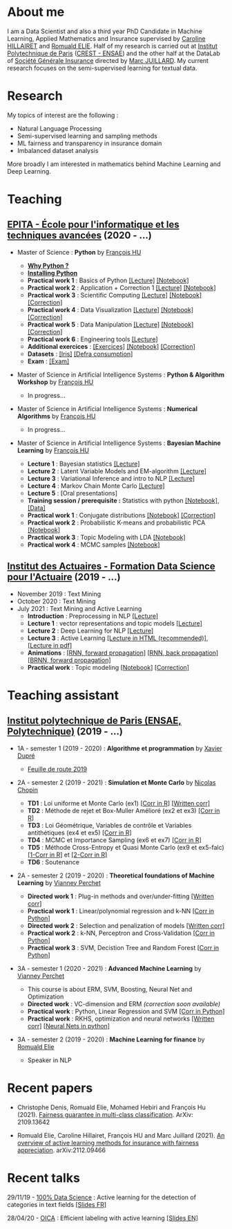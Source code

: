 # About me

I am a Data Scientist and also a third year PhD Candidate in Machine Learning, Applied Mathematics and Insurance supervised by [Caroline HILLAIRET](https://sites.google.com/site/carolinehillairet/home) and [Romuald ELIE](https://perso.math.u-pem.fr/elie.romuald/elie.html). Half of my research is carried out at [Institut Polytechnique de Paris](https://www.ip-paris.fr/) ([CREST - ENSAE](http://crest.science/)) and the other half at the DataLab of [Société Générale Insurance](https://www.assurances.societegenerale.com/fr/) directed by [Marc JUILLARD](https://www.researchgate.net/profile/Marc_Juillard). My current research focuses on the semi-supervised learning for textual data.

# Research

My topics of interest are the following :
- Natural Language Processing
- Semi-supervised learning and sampling methods
- ML fairness and transparency in insurance domain
- Imbalanced dataset analysis

More broadly I am interested in mathematics behind Machine Learning and Deep Learning.

# Teaching

## [EPITA - École pour l'informatique et les techniques avancées](https://www.epita.fr/) (2020 - ...)

- Master of Science : **Python** by [François HU](https://curiousml.github.io/)
  - **[Why Python ?](./pages/why_python.html)**
  - **[Installing Python](./pages/install_python.html)**
  - **Practical work 1** : Basics of Python 
    [[Lecture]](./teaching/epita-python/1_introduction_python.html) [[Notebook]](./teaching/epita-python/1_introduction_python.ipynb)
  - **Practical work 2** : Application + Correction 1 
    [[Lecture]](./teaching/epita-python/2_application_slides.html) [[Notebook]](./teaching/epita-python/2_application.ipynb)
  - **Practical work 3** : Scientific Computing 
    [[Lecture]](./teaching/epita-python/3_scientific_computing.html) [[Notebook]](./teaching/epita-python/3_scientific_computing.ipynb) [[Correction]](./teaching/epita-python/3_scientific_computing_corr.html) 
  - **Practical work 4** : Data Visualization 
    [[Lecture]](./teaching/epita-python/4_dataviz.html) [[Notebook]](./teaching/epita-python/4_dataviz.ipynb) [[Correction]](./teaching/epita-python/4_dataviz_corr.html) 
  - **Practical work 5** : Data Manipulation 
    [[Lecture]](./teaching/epita-python/5_dataframe.html) [[Notebook]](./teaching/epita-python/5_dataframe.ipynb) [[Correction]](./teaching/epita-python/5_dataframe_corr.html)
  - **Practical work 6** : Engineering tools 
    [[Lecture]](./teaching/epita-python/6_intro_engineering_slides.html)
  - **Additional exercices** : [[Exercices]](./teaching/epita-python/6_additional_exercices.html) [[Notebook]](teaching/epita-python/6_additional_exercices.ipynb) [[Correction]](./teaching/epita-python/6_additional_exercices_corr.html)
  - **Datasets** : 
    [[Iris]](./teaching/epita-python/Iris.csv) [[Defra consumption]](./teaching/epita-BML/defra_consumption.csv)
  - **Exam** : [[Exam]](teaching/epita-python/exam.ipynb)

- Master of Science in Artificial Intelligence Systems : **Python & Algorithm Workshop** by [François HU](https://curiousml.github.io/)
  - In progress...

- Master of Science in Artificial Intelligence Systems : **Numerical Algorithms** by [François HU](https://curiousml.github.io/)
  - In progress...

- Master of Science in Artificial Intelligence Systems : **Bayesian Machine Learning** by [François HU](https://curiousml.github.io/)
  - **Lecture 1** : Bayesian statistics [[Lecture]](./teaching/epita-BML/bayes_1_intro.pdf) 
  - **Lecture 2** : Latent Variable Models and EM-algorithm [[Lecture]](./teaching/epita-BML/bayes_2_LVM.pdf) 
  - **Lecture 3** : Variational Inference and intro to NLP [[Lecture]](./teaching/epita-BML/bayes_3_VI.pdf) 
  - **Lecture 4** : Markov Chain Monte Carlo [[Lecture]](./teaching/epita-BML/bayes_4_MCMC.pdf) 
  - **Lecture 5** : [Oral presentations]
  - **Training session / prerequisite :** Statistics with python [[Notebook]](./teaching/epita-BML/bayes_intro_statistics.ipynb), [[Data]](./teaching/epita-BML/defra_consumption.csv)
  - **Practical work 1** : Conjugate distributions [[Notebook]](./teaching/epita-BML/conjugate_prior.ipynb) [[Correction]](./teaching/epita-BML/conjugate_prior_corr.html)
  - **Practical work 2** : Probabilistic K-means and probabilistic PCA [[Notebook]](./teaching/epita-BML/latent_variable_models.ipynb)
  - **Practical work 3** : Topic Modeling with LDA [[Notebook]](./teaching/epita-BML/topic_modeling_lda.ipynb)
  - **Practical work 4** : MCMC samples [[Notebook]](./teaching/epita-BML/mcmc_gaussian.ipynb)


## [Institut des Actuaires - Formation Data Science pour l'Actuaire](https://www.institutdesactuaires.com/article/dsa-1123) (2019 - ...)


- November 2019 : Text Mining
- October 2020 : Text Mining
- July 2021 : Text Mining and Active Learning
  - **Introduction** : Preprocessing in NLP [[Lecture]](./teaching/DSA/dsa_nlp_introduction.pdf)
  - **Lecture 1** : vector representations and topic models [[Lecture]](./teaching/DSA/dsa_nlp_lecture1.pdf)
  - **Lecture 2** : Deep Learning for NLP [[Lecture]](./teaching/DSA/dsa_nlp_lecture2.pdf)
  - **Lecture 3** : Active Learning [[Lecture in HTML (recommended)]](./teaching/DSA/Annotations.html), [[Lecture in pdf]](./teaching/DSA/dsa_nlp_lecture3.pdf)
  - **Animations** : [[RNN, forward propagation]](./teaching/DSA/RNNforward.html) [[RNN, back propagation]](./teaching/DSA/RNNbackprop.html) [[BRNN, forward propagation]](./teaching/DSA/BRNNforward.html)
  - **Practical work** : Topic modeling [[Notebook]](./teaching/DSA/dsa_nlp_tp.ipynb) [[Correction]](./teaching/DSA/dsa_nlp_tp_corr.html)


# Teaching assistant

## [Institut polytechnique de Paris (ENSAE, Polytechnique)](https://www.ensae.fr/) (2019 - ...)


- 1A - semester 1 (2019 - 2020) : **Algorithme et programmation** by [Xavier Dupré](http://www.xavierdupre.fr/)
  - [Feuille de route 2019](http://www.xavierdupre.fr/app/ensae_teaching_cs/helpsphinx3/questions/route_1A_2019.html#l-feuille-de-route-2019-1a)

- 2A - semester 2 (2019 - 2021) : **Simulation et Monte Carlo** by [Nicolas Chopin](https://sites.google.com/site/nicolaschopinstatistician/)
  - **TD1** : Loi uniforme et Monte Carlo (ex1) [[Corr in R]](./teaching/2A-monte-carlo/TD1_corr.R) [[Written corr]](./teaching/2A-monte-carlo/TD1_MC.pdf) 
  - **TD2** : Méthode de rejet et Box-Muller Amélioré (ex2 et ex3) [[Corr in R]](./teaching/2A-monte-carlo/TD2_code_corr.html)
  - **TD3** : Loi Géométrique, Variables de contrôle et Variables antithétiques (ex4 et ex5) [[Corr in R]](./teaching/2A-monte-carlo/TD3_code_corr.html) 
  - **TD4** : MCMC et Importance Sampling (ex6 et ex7) [[Corr in R]](./teaching/2A-monte-carlo/TD4_code_corr.html)
  - **TD5** : Méthode Cross-Entropy et Quasi Monte Carlo (ex9 et ex5-falc) [[1-Corr in R]](./teaching/2A-monte-carlo/TD5_code_corr.html) et [[2-Corr in R]](./teaching/2A-monte-carlo/quasi_monte_carlo.Rmd)
  - **TD6** : Soutenance
  
  
- 2A - semester 2 (2019 - 2020) : **Theoretical foundations of Machine Learning** by [Vianney Perchet](https://sites.google.com/site/vianneyperchet/)
  - **Directed work 1** : Plug-in methods and over/under-fitting [[Written corr]](./teaching/2A-machine-learning/TD1_Intro_ML_Corrig_.pdf)
  - **Practical work 1** : Linear/polynomial regression and k-NN [[Corr in Python]](./teaching/2A-machine-learning/TD1_TP1_corr.html)
  - **Directed work 2** : Selection and penalization of models [[Written corr]](./teaching/2A-machine-learning/correction_TD2.pdf)
  - **Practical work 2** : k-NN, Perceptron and Cross-Validation [[Corr in Python]](./teaching/2A-machine-learning/TP2_corr.html)
  - **Practical work 3** : SVM, Decistion Tree and Random Forest [[Corr in Python]](./teaching/2A-machine-learning/TP3_corr.html)


- 3A - semester 1 (2020 - 2021) : **Advanced Machine Learning** by [Vianney Perchet](https://sites.google.com/site/vianneyperchet/)
  - This course is about ERM, SVM, Boosting, Neural Net and Optimization
  - **Directed work** : VC-dimension and ERM *(correction soon available)*
  - **Practical work** : Python, Linear Regression and SVM [[Corr in Python]](./teaching/3A-advanced-machine-learning/tp_advanced_machine_learning.html)
  - **Practical work** : RKHS, optimization and neural networks [[Written corr]](./teaching/3A-advanced-machine-learning/aml_td2_raw_correction.pdf) [[Neural Nets in python]](./teaching/3A-advanced-machine-learning/aml_neural_nets.html)

- 3A - semester 2 (2019 - 2020) : **Machine Learning for finance** by [Romuald Elie](https://perso.math.u-pem.fr/elie.romuald/elie.html)
  - Speaker in NLP


# Recent papers
- Christophe Denis, Romuald Elie, Mohamed Hebiri and François Hu (2021). [Fairness guarantee in multi-class classification](https://arxiv.org/pdf/2109.13642). ArXiv: 2109.13642

- Romuald Elie, Caroline Hillairet, François HU and Marc Juillard (2021). [An overview of active learning methods for insurance with fairness appreciation](https://arxiv.org/pdf/2112.09466). arXiv:2112.09466

# Recent talks

29/11/19 - [100% Data Science](https://www.institutdesactuaires.com/se-documenter/supports-des-presentations/100-data-science-128) : Active learning for the detection of categories in text fields [[Slides FR]](talks/100DS.pdf)

28/04/20 - [OICA](https://oica.univ-lyon1.fr/) : Efficient labeling with active learning [[Slides EN]](talks/HU_OICA_slides.pdf)
